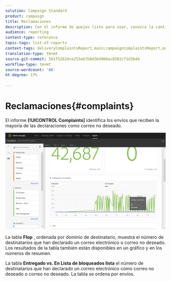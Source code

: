 ```yaml
---
solution: Campaign Standard
product: campaign
title: Reclamaciones
description: Con el informe de quejas listo para usar, conozca la cantidad de veces que el envío fue declarado como correo no deseado.
audience: reporting
content-type: reference
topic-tags: list-of-reports
context-tags: deliveryComplaintsReport,main;campaignComplaintsReport,main;programComplaintsReport,main
translation-type: tm+mt
source-git-commit: 501f52624ce253eb7b0d36d908ac8502cf1d3b48
workflow-type: tm+mt
source-wordcount: '86'
ht-degree: 17%

---
```



# Reclamaciones{#complaints}

El informe **[!UICONTROL Complaints]** identifica los envíos que reciben la mayoría de las declaraciones como correo no deseado.

![](assets/delivery_reports_complaints.png)

La tabla **Flop** , ordenada por dominio de destinatario, muestra el número de destinatarios que han declarado un correo electrónico o correo no deseado. Los resultados de la tabla también están disponibles en un gráfico y en los números de resumen.

La tabla **Entregado vs. En Lista de bloqueados lista**  el número de destinatarios que han declarado un correo electrónico como correo no deseado o correo no deseado. La tabla se ordena por envíos.
